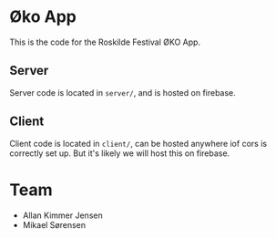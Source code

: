 # Øko App
This is the code for the Roskilde Festival ØKO App.

## Server 
Server code is located in `server/`, and is hosted on firebase.

## Client
Client code is located in `client/`, can be hosted anywhere iof cors is correctly set up. But it's likely we will host this on firebase.

# Team

- Allan Kimmer Jensen
- Mikael Sørensen